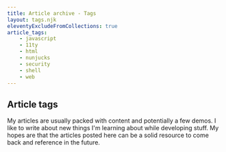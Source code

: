 ```yaml
---
title: Article archive - Tags
layout: tags.njk
eleventyExcludeFromCollections: true
article_tags: 
    - javascript
    - 11ty
    - html
    - nunjucks
    - security
    - shell
    - web
---
```


## Article tags

My articles are usually packed with content and potentially a few demos. I like to write about new things I'm learning about while developing stuff. My hopes are that the articles posted here can be a solid resource to come back and reference in the future. 

